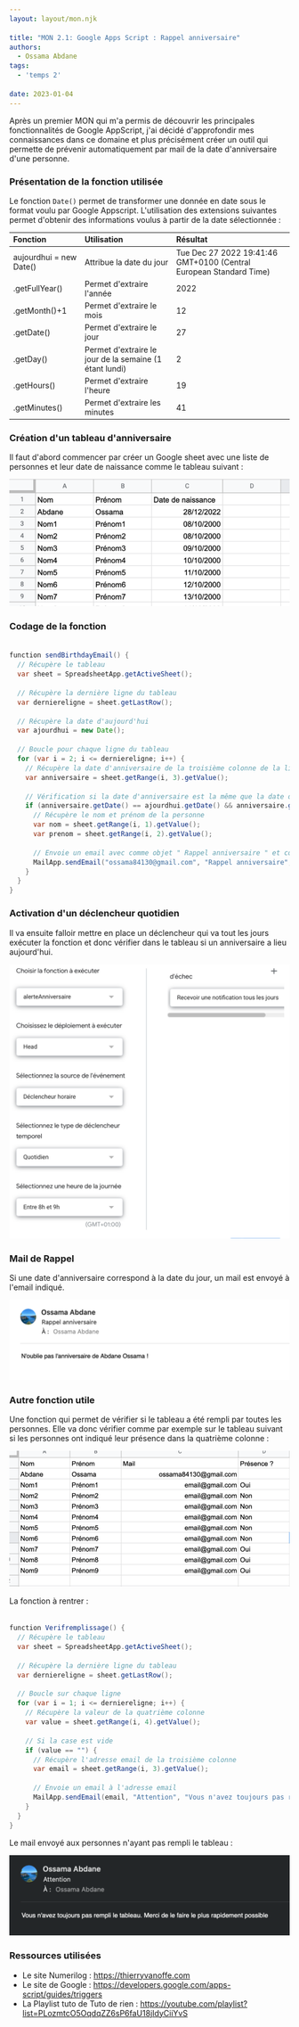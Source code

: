 ```yaml
---
layout: layout/mon.njk

title: "MON 2.1: Google Apps Script : Rappel anniversaire"
authors:
  - Ossama Abdane
tags:
  - 'temps 2'

date: 2023-01-04
---
```


<!-- début résumé -->
Après un premier MON qui m'a permis de découvrir les principales fonctionnalités de Google AppScript, j'ai décidé d'approfondir mes connaissances dans ce domaine et plus précisément créer un outil qui permette de prévenir automatiquement par mail de la date d'anniversaire d'une personne.
<!-- fin résumé -->

### Présentation de la fonction utilisée

Le fonction `Date()` permet de transformer une donnée en date sous le format voulu par Google Appscript.
L'utilisation des extensions suivantes permet d'obtenir des informations voulus à partir de la date sélectionnée :

|Fonction |Utilisation | Résultat |
|:----|:----|:----|
| aujourdhui = new Date() | Attribue la date du jour | Tue Dec 27 2022 19:41:46 GMT+0100 (Central European Standard Time) |
|.getFullYear() | Permet d'extraire l'année | 2022 |
|.getMonth()+1 |Permet d'extraire le mois | 12 |
|.getDate() |Permet d'extraire le jour | 27 |
|.getDay() |Permet d'extraire le jour de la semaine (1 étant lundi) | 2 |
|.getHours() |Permet d'extraire l'heure | 19 |
|.getMinutes() |Permet d'extraire les minutes| 41 |


### Création d'un tableau d'anniversaire 

Il faut d'abord commencer par créer un Google sheet avec une liste de personnes et leur date de naissance comme le tableau suivant :

![Optional Text](Image3.png)

### Codage de la fonction

```java

function sendBirthdayEmail() {
  // Récupère le tableau 
  var sheet = SpreadsheetApp.getActiveSheet();
  
  // Récupère la dernière ligne du tableau
  var derniereligne = sheet.getLastRow();
  
  // Récupère la date d'aujourd'hui
  var ajourdhui = new Date();
  
  // Boucle pour chaque ligne du tableau 
  for (var i = 2; i <= derniereligne; i++) {
    // Récupère la date d'anniversaire de la troisième colonne de la ligne
    var anniversaire = sheet.getRange(i, 3).getValue();
    
    // Vérification si la date d'anniversaire est la même que la date du jour
    if (anniversaire.getDate() == ajourdhui.getDate() && anniversaire.getMonth() == ajourdhui.getMonth()) {
      // Récupère le nom et prénom de la personne
      var nom = sheet.getRange(i, 1).getValue();
      var prenom = sheet.getRange(i, 2).getValue();
      
      // Envoie un email avec comme objet " Rappel anniversaire " et comme contenu "N'oublie pas l'anniversaire de [Nom] !"
      MailApp.sendEmail("ossama84130@gmail.com", "Rappel anniversaire", "N'oublie pas l'anniversaire de " + nom +" " + prenom + " !");
    }
  }
}

```



### Activation d'un déclencheur quotidien

Il va ensuite falloir mettre en place un déclencheur qui va tout les jours exécuter la fonction et donc vérifier dans le tableau si un anniversaire a lieu aujourd'hui. 

![Optional Text](Image1.png)

### Mail de Rappel

Si une date d'anniversaire correspond à la date du jour, un mail est envoyé à l'email indiqué. 

![Optional Text](Image2.png)

### Autre fonction utile

Une fonction qui permet de vérifier si le tableau a été rempli par toutes les personnes. Elle va donc vérifier comme par exemple sur le tableau suivant si les personnes ont indiqué leur présence dans la quatrième colonne :  

![Optional Text](Image4.png)

La fonction à rentrer :

```java

function Verifremplissage() {
  // Récupère le tableau 
  var sheet = SpreadsheetApp.getActiveSheet();
  
  // Récupère la dernière ligne du tableau
  var derniereligne = sheet.getLastRow();
  
  // Boucle sur chaque ligne
  for (var i = 1; i <= derniereligne; i++) {
    // Récupère la valeur de la quatrième colonne
    var value = sheet.getRange(i, 4).getValue();
    
    // Si la case est vide
    if (value == "") {
      // Récupère l'adresse email de la troisième colonne
      var email = sheet.getRange(i, 3).getValue();
      
      // Envoie un email à l'adresse email
      MailApp.sendEmail(email, "Attention", "Vous n'avez toujours pas rempli le tableau. Merci de le faire le plus rapidement possible");
    }
  }
}

```

Le mail envoyé aux personnes n'ayant pas rempli le tableau :

![Optional Text](Image5.png)



### Ressources utilisées

* Le site Numerilog : https://thierryvanoffe.com
* Le site de Google : https://developers.google.com/apps-script/guides/triggers
* La Playlist tuto de Tuto de rien : https://youtube.com/playlist?list=PLozmtcO5OqdqZZ6sP6faU18jIdyCiiYvS